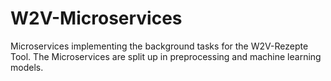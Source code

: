 # W2V-Microservices
Microservices implementing the background tasks for the W2V-Rezepte Tool.
The Microservices are split up in preprocessing and machine learning models.
